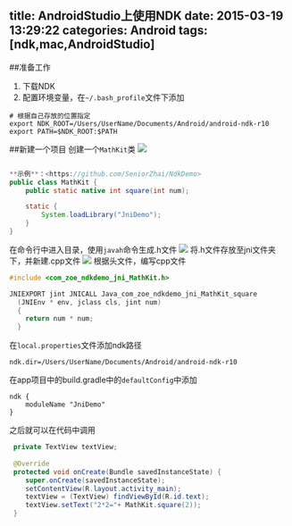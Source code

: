 title: AndroidStudio上使用NDK
date: 2015-03-19 13:29:22
categories: Android
tags: [ndk,mac,AndroidStudio]
---

<!--more-->
##准备工作
1. 下载NDK
2. 配置环境变量，在`~/.bash_profile`文件下添加
```shell
# 根据自己存放的位置指定
export NDK_ROOT=/Users/UserName/Documents/Android/android-ndk-r10
export PATH=$NDK_ROOT:$PATH
```

##新建一个项目
创建一个`MathKit`类
![](/img/15031901.png)
```java

**示例**：<https://github.com/SeniorZhai/NdkDemo>
public class MathKit {
	public static native int square(int num);

	static {
		System.loadLibrary("JniDemo");
	}
}
```
在命令行中进入目录，使用`javah`命令生成.h文件
![](/img/15031902.png)
将.h文件存放至jni文件夹下，并新建.cpp文件
![](/img/15031903.png)
根据头文件，编写cpp文件
```cpp
#include <com_zoe_ndkdemo_jni_MathKit.h>

JNIEXPORT jint JNICALL Java_com_zoe_ndkdemo_jni_MathKit_square
  (JNIEnv * env, jclass cls, jint num)
  {
    return num * num;
  }
```
在`local.properties`文件添加ndk路径
```
ndk.dir=/Users/UserName/Documents/Android/android-ndk-r10
```
在app项目中的build.gradle中的`defaultConfig`中添加
```
ndk {
	moduleName "JniDemo"
}
```
之后就可以在代码中调用
```java
 private TextView textView;
 
 @Override
 protected void onCreate(Bundle savedInstanceState) {
    super.onCreate(savedInstanceState);
    setContentView(R.layout.activity_main);
    textView = (TextView) findViewById(R.id.text);
    textView.setText("2*2="+ MathKit.square(2));
 }
```